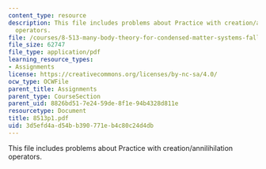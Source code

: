 ```yaml
---
content_type: resource
description: This file includes problems about Practice with creation/annilihilation
  operators.
file: /courses/8-513-many-body-theory-for-condensed-matter-systems-fall-2004/3d5efd4ad54bb390771eb4c80c24d4db_8513p1.pdf
file_size: 62747
file_type: application/pdf
learning_resource_types:
- Assignments
license: https://creativecommons.org/licenses/by-nc-sa/4.0/
ocw_type: OCWFile
parent_title: Assignments
parent_type: CourseSection
parent_uid: 8826bd51-7e24-59de-8f1e-94b4328d811e
resourcetype: Document
title: 8513p1.pdf
uid: 3d5efd4a-d54b-b390-771e-b4c80c24d4db
---
```

This file includes problems about Practice with creation/annilihilation operators.